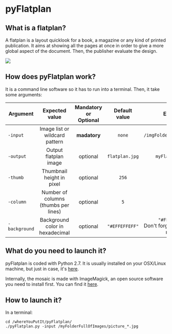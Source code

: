 # pyFlatplan

## What is a flatplan?

A flatplan is a layout quicklook for a book, a magazine or any kind of printed publication. It aims at showing all the pages at once in order to give a more global aspect of the document. Then, the publisher evaluate the design.

![](https://www.dropbox.com/s/qppk663um1q6hih/flatplan.jpg?dl=0&raw=1)  

## How does pyFlatplan work?

It is a command line software so it has to run into a terminal. Then, it take some arguments:


| Argument      | Expected value                        | Mandatory or Optional  | Default value   | Example                   |
|---------------|:-------------------------------------:|:----------------------:|:---------------:|:-------------------------:|
| `-input`      | Image list or wildcard pattern        | **madatory**           | `none`          | `/imgFolder/picture*.jpg` |
| `-output`     | Output flatplan image                 | optional               | `flatplan.jpg`  | `myFlatplan.jpg`          |
| `-thumb`      | Thumbnail height in pixel             | optional               | `256`           | `128`                     |
| `-column`     | Number of columns (thumbs per lines)  | optional               | `5`             | `4`                       |
| `-background` | Background color in hexadecimal       | optional               | `"#EFFEFFEFF"`  | `"#FFF000000"` <br> Don't forget to use quote marks!    |

## What do you need to launch it?
pyFlatplan is coded with Python 2.7. It is usually installed on your OSX/Linux machine, but just in case, it's [here](https://www.python.org/downloads/).

Internally, the mosaic is made with ImageMagick, an open source software you need to install first. You can find it [here](http://www.imagemagick.org/script/binary-releases.php).

## How to launch it?

In a terminal:

```
cd /whereYouPutIt/pyFlatplan/
./pyFlatplan.py -input /myFolderFullOfImages/picture_*.jpg
```







